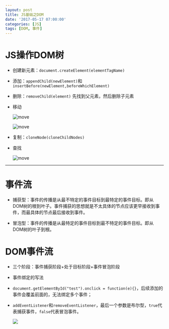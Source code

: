 ```yaml
---
layout: post
title: JS基础之DOM
date: '2017-05-17 07:00:00'
categories: [JS]
tags: [DOM, 事件]
---
```


# JS操作DOM树
  * 创建新元素：`document.createElement(elementTagName)`
  * 添加：`appendChild(newElement)`和`insertBefore(newElement,beforeWhichElement)`
  * 删除：`removeChild(element)` 先找到父元素，然后删除子元素
  * 移动
    
    ![move]({{site.url}}/assets/images/2017/d1.jpg)
    
    ![move]({{site.url}}/assets/images/2017/d2.jpg)

  * 复制：`cloneNode(cloneChildNodes)`
  * 查找
    
    ![move]({{site.url}}/assets/images/2017/d3.jpg)

---
# 事件流
  * 捕获型：事件的传播是从最不特定的事件目标到最特定的事件目标。即从DOM树的根到叶子。事件捕获的思想就是不太具体的节点应该更早接收到事件，而最具体的节点最后接收到事件。
  
  * 冒泡型：事件的传播是从最特定的事件目标到最不特定的事件目标。即从DOM树的叶子到根。

# DOM事件流
  * 三个阶段：事件捕获阶段+处于目标阶段+事件冒泡阶段
  * 事件绑定的写法
  * `document.getElementById("test").onclick = function(e){}`，后续添加的事件会覆盖前面的，无法绑定多个事件；
  * `addEventListener`和`removeEventListener`，最后一个参数是布尔型，`true`代表捕获事件，`false`代表冒泡事件。
    
    ![]({{site.url}}/assets/images/2017/d4.jpg)

 
